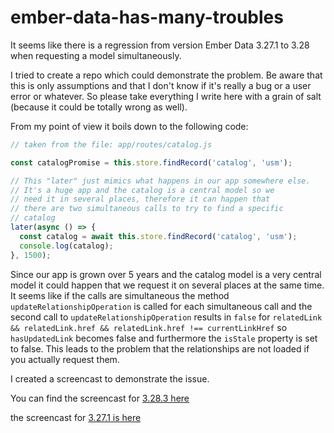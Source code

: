 # ember-data-has-many-troubles

It seems like there is a regression from version Ember Data 3.27.1 to 3.28 when requesting a model simultaneously.

I tried to create a repo which could demonstrate the problem. Be aware that this is only assumptions and that I don't know if it's really a bug or a user error or whatever. So please take everything I write here with a grain of salt (because it could be totally wrong as well).

From my point of view it boils down to the following code:

```typescript
// taken from the file: app/routes/catalog.js

const catalogPromise = this.store.findRecord('catalog', 'usm');

// This "later" just mimics what happens in our app somewhere else.
// It's a huge app and the catalog is a central model so we
// need it in several places, therefore it can happen that
// there are two simultaneous calls to try to find a specific
// catalog
later(async () => {
  const catalog = await this.store.findRecord('catalog', 'usm');
  console.log(catalog);
}, 1500);
```

Since our app is grown over 5 years and the catalog model is a very central model it could happen that we request it on several places at the same time. It seems like if the calls are simultaneous the method `updateRelationshipOperation` is called for each simultaneous call and the second call to `updateRelationshipOperation` results in `false` for `relatedLink && relatedLink.href && relatedLink.href !== currentLinkHref` so `hasUpdatedLink` becomes false and furthermore the `isStale` property is set to false. This leads to the problem that the relationships are not loaded if you actually request them.

I created a screencast to demonstrate the issue.

You can find the screencast for [3.28.3 here](./reproduction-behavior-3.28.3.mov)

the screencast for [3.27.1 is here](./reproduction-behavior-3.27.1.mov)
